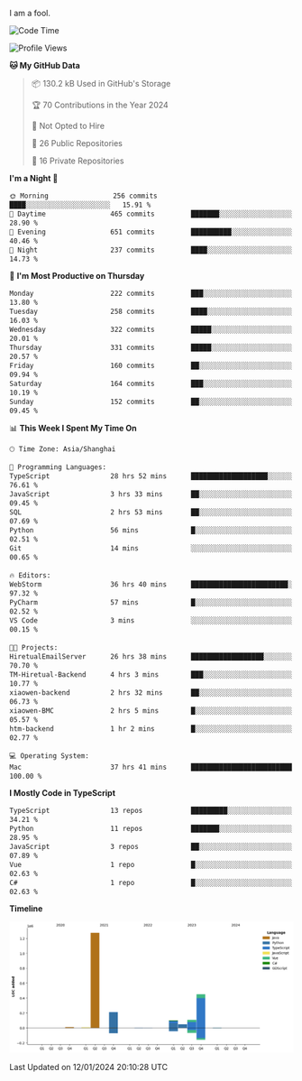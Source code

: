 I am a fool.

<!--START_SECTION:waka-->
![Code Time](http://img.shields.io/badge/Code%20Time-1%2C095%20hrs%2034%20mins-blue)

![Profile Views](http://img.shields.io/badge/Profile%20Views-0-blue)

**🐱 My GitHub Data** 

> 📦 130.2 kB Used in GitHub's Storage 
 > 
> 🏆 70 Contributions in the Year 2024
 > 
> 🚫 Not Opted to Hire
 > 
> 📜 26 Public Repositories 
 > 
> 🔑 16 Private Repositories 
 > 
**I'm a Night 🦉** 

```text
🌞 Morning                256 commits         ████░░░░░░░░░░░░░░░░░░░░░   15.91 % 
🌆 Daytime                465 commits         ███████░░░░░░░░░░░░░░░░░░   28.90 % 
🌃 Evening                651 commits         ██████████░░░░░░░░░░░░░░░   40.46 % 
🌙 Night                  237 commits         ████░░░░░░░░░░░░░░░░░░░░░   14.73 % 
```
📅 **I'm Most Productive on Thursday** 

```text
Monday                   222 commits         ███░░░░░░░░░░░░░░░░░░░░░░   13.80 % 
Tuesday                  258 commits         ████░░░░░░░░░░░░░░░░░░░░░   16.03 % 
Wednesday                322 commits         █████░░░░░░░░░░░░░░░░░░░░   20.01 % 
Thursday                 331 commits         █████░░░░░░░░░░░░░░░░░░░░   20.57 % 
Friday                   160 commits         ██░░░░░░░░░░░░░░░░░░░░░░░   09.94 % 
Saturday                 164 commits         ███░░░░░░░░░░░░░░░░░░░░░░   10.19 % 
Sunday                   152 commits         ██░░░░░░░░░░░░░░░░░░░░░░░   09.45 % 
```


📊 **This Week I Spent My Time On** 

```text
🕑︎ Time Zone: Asia/Shanghai

💬 Programming Languages: 
TypeScript               28 hrs 52 mins      ███████████████████░░░░░░   76.61 % 
JavaScript               3 hrs 33 mins       ██░░░░░░░░░░░░░░░░░░░░░░░   09.45 % 
SQL                      2 hrs 53 mins       ██░░░░░░░░░░░░░░░░░░░░░░░   07.69 % 
Python                   56 mins             █░░░░░░░░░░░░░░░░░░░░░░░░   02.51 % 
Git                      14 mins             ░░░░░░░░░░░░░░░░░░░░░░░░░   00.65 % 

🔥 Editors: 
WebStorm                 36 hrs 40 mins      ████████████████████████░   97.32 % 
PyCharm                  57 mins             █░░░░░░░░░░░░░░░░░░░░░░░░   02.52 % 
VS Code                  3 mins              ░░░░░░░░░░░░░░░░░░░░░░░░░   00.15 % 

🐱‍💻 Projects: 
HiretualEmailServer      26 hrs 38 mins      ██████████████████░░░░░░░   70.70 % 
TM-Hiretual-Backend      4 hrs 3 mins        ███░░░░░░░░░░░░░░░░░░░░░░   10.77 % 
xiaowen-backend          2 hrs 32 mins       ██░░░░░░░░░░░░░░░░░░░░░░░   06.73 % 
xiaowen-BMC              2 hrs 5 mins        █░░░░░░░░░░░░░░░░░░░░░░░░   05.57 % 
htm-backend              1 hr 2 mins         █░░░░░░░░░░░░░░░░░░░░░░░░   02.77 % 

💻 Operating System: 
Mac                      37 hrs 41 mins      █████████████████████████   100.00 % 
```

**I Mostly Code in TypeScript** 

```text
TypeScript               13 repos            █████████░░░░░░░░░░░░░░░░   34.21 % 
Python                   11 repos            ███████░░░░░░░░░░░░░░░░░░   28.95 % 
JavaScript               3 repos             ██░░░░░░░░░░░░░░░░░░░░░░░   07.89 % 
Vue                      1 repo              █░░░░░░░░░░░░░░░░░░░░░░░░   02.63 % 
C#                       1 repo              █░░░░░░░░░░░░░░░░░░░░░░░░   02.63 % 
```



**Timeline**

![Lines of Code chart](https://raw.githubusercontent.com/VeejaLiu/VeejaLiu/master/assets/bar_graph.png)


 Last Updated on 12/01/2024 20:10:28 UTC
<!--END_SECTION:waka-->
